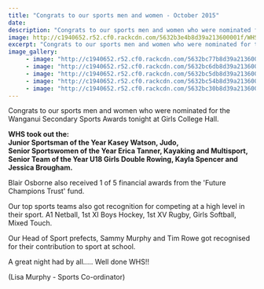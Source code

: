 ```yaml
---
title: "Congrats to our sports men and women - October 2015"
date: 
description: "Congrats to our sports men and women who were nominated for the WSS Sports Awards on Wednesday 28 October at the Girls College Hall."
image: http://c1940652.r52.cf0.rackcdn.com/5632b3e4b8d39a213600001f/WHS-nominated-for-WSS-sport-awards-Oct-2015.jpg
excerpt: "Congrats to our sports men and women who were nominated for the WSS Sports Awards on Wednesday 28 October at the Girls College Hall."
image_gallery:
     - image: "http://c1940652.r52.cf0.rackcdn.com/5632bc77b8d39a2136000042/Kasey-Watson-accepting-cup.jpg"
     - image: "http://c1940652.r52.cf0.rackcdn.com/5632bc6db8d39a2136000040/Erica-Tanner-with-cup.jpg"
     - image: "http://c1940652.r52.cf0.rackcdn.com/5632bc5db8d39a213600003e/Kayla-Spencer-receiving-award.jpg"
     - image: "http://c1940652.r52.cf0.rackcdn.com/5632bc54b8d39a213600003c/Kayla-Spencer-with-silver-plate.jpg"
     - image: "http://c1940652.r52.cf0.rackcdn.com/5632bc30b8d39a213600003a/WHS-Boys-sitting-at-event.jpg"
---
```


<p><span>Congrats to our sports men and women who were nominated for the Wanganui Secondary Sports Awards tonight at Girls College Hall. </span></p>
<p><span><strong>WHS took out the:</strong><br /><strong>Junior Sportsman of the Year Kasey Watson, Judo, </strong><br /><strong>Senior Sportswomen of the Year Erica Tanner, Kayaking and Multisport, </strong><br /><strong>Senior Team of the Year U18 Girls Double Rowing, Kayla Spencer and Jessica Brougham.</strong></span></p>
<p><span>Blair Osborne also received 1 of 5 financial awards from the 'Future Champions Trust' fund.</span></p>
<p><span>Our top sports teams also got recognition for competing at a high level in their sport. A1 Netball, 1st XI Boys Hockey, 1st XV Rugby, Girls Softball, Mixed Touch.</span></p>
<p><span>Our Head of Sport prefects, Sammy Murphy and Tim Rowe got recognised for their contribution to sport at school. </span></p>
<p><span>A great night had by all..... Well done WHS!!</span></p>
<p><span>(Lisa Murphy - Sports Co-ordinator)</span></p>

